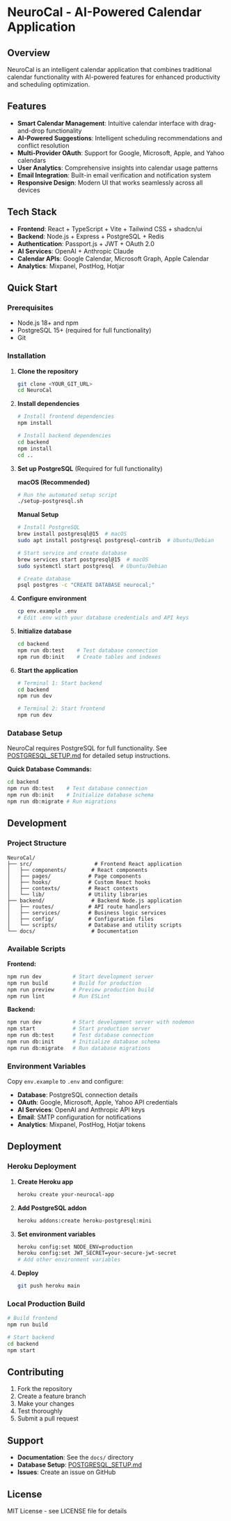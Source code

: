 # NeuroCal - AI-Powered Calendar Application

## Overview

NeuroCal is an intelligent calendar application that combines traditional calendar functionality with AI-powered features for enhanced productivity and scheduling optimization.

## Features

- **Smart Calendar Management**: Intuitive calendar interface with drag-and-drop functionality
- **AI-Powered Suggestions**: Intelligent scheduling recommendations and conflict resolution
- **Multi-Provider OAuth**: Support for Google, Microsoft, Apple, and Yahoo calendars
- **User Analytics**: Comprehensive insights into calendar usage patterns
- **Email Integration**: Built-in email verification and notification system
- **Responsive Design**: Modern UI that works seamlessly across all devices

## Tech Stack

- **Frontend**: React + TypeScript + Vite + Tailwind CSS + shadcn/ui
- **Backend**: Node.js + Express + PostgreSQL + Redis
- **Authentication**: Passport.js + JWT + OAuth 2.0
- **AI Services**: OpenAI + Anthropic Claude
- **Calendar APIs**: Google Calendar, Microsoft Graph, Apple Calendar
- **Analytics**: Mixpanel, PostHog, Hotjar

## Quick Start

### Prerequisites

- Node.js 18+ and npm
- PostgreSQL 15+ (required for full functionality)
- Git

### Installation

1. **Clone the repository**
   ```bash
   git clone <YOUR_GIT_URL>
   cd NeuroCal
   ```

2. **Install dependencies**
   ```bash
   # Install frontend dependencies
   npm install
   
   # Install backend dependencies
   cd backend
   npm install
   cd ..
   ```

3. **Set up PostgreSQL** (Required for full functionality)
   
   **macOS (Recommended)**
   ```bash
   # Run the automated setup script
   ./setup-postgresql.sh
   ```
   
   **Manual Setup**
   ```bash
   # Install PostgreSQL
   brew install postgresql@15  # macOS
   sudo apt install postgresql postgresql-contrib  # Ubuntu/Debian
   
   # Start service and create database
   brew services start postgresql@15  # macOS
   sudo systemctl start postgresql  # Ubuntu/Debian
   
   # Create database
   psql postgres -c "CREATE DATABASE neurocal;"
   ```

4. **Configure environment**
   ```bash
   cp env.example .env
   # Edit .env with your database credentials and API keys
   ```

5. **Initialize database**
   ```bash
   cd backend
   npm run db:test    # Test database connection
   npm run db:init    # Create tables and indexes
   ```

6. **Start the application**
   ```bash
   # Terminal 1: Start backend
   cd backend
   npm run dev
   
   # Terminal 2: Start frontend
   npm run dev
   ```

### Database Setup

NeuroCal requires PostgreSQL for full functionality. See [POSTGRESQL_SETUP.md](./POSTGRESQL_SETUP.md) for detailed setup instructions.

**Quick Database Commands:**
```bash
cd backend
npm run db:test    # Test database connection
npm run db:init    # Initialize database schema
npm run db:migrate # Run migrations
```

## Development

### Project Structure

```
NeuroCal/
├── src/                    # Frontend React application
│   ├── components/        # React components
│   ├── pages/            # Page components
│   ├── hooks/            # Custom React hooks
│   ├── contexts/         # React contexts
│   └── lib/              # Utility libraries
├── backend/               # Backend Node.js application
│   ├── routes/           # API route handlers
│   ├── services/         # Business logic services
│   ├── config/           # Configuration files
│   └── scripts/          # Database and utility scripts
└── docs/                  # Documentation
```

### Available Scripts

**Frontend:**
```bash
npm run dev          # Start development server
npm run build        # Build for production
npm run preview      # Preview production build
npm run lint         # Run ESLint
```

**Backend:**
```bash
npm run dev          # Start development server with nodemon
npm start            # Start production server
npm run db:test      # Test database connection
npm run db:init      # Initialize database schema
npm run db:migrate   # Run database migrations
```

### Environment Variables

Copy `env.example` to `.env` and configure:

- **Database**: PostgreSQL connection details
- **OAuth**: Google, Microsoft, Apple, Yahoo API credentials
- **AI Services**: OpenAI and Anthropic API keys
- **Email**: SMTP configuration for notifications
- **Analytics**: Mixpanel, PostHog, Hotjar tokens

## Deployment

### Heroku Deployment

1. **Create Heroku app**
   ```bash
   heroku create your-neurocal-app
   ```

2. **Add PostgreSQL addon**
   ```bash
   heroku addons:create heroku-postgresql:mini
   ```

3. **Set environment variables**
   ```bash
   heroku config:set NODE_ENV=production
   heroku config:set JWT_SECRET=your-secure-jwt-secret
   # Add other environment variables
   ```

4. **Deploy**
   ```bash
   git push heroku main
   ```

### Local Production Build

```bash
# Build frontend
npm run build

# Start backend
cd backend
npm start
```

## Contributing

1. Fork the repository
2. Create a feature branch
3. Make your changes
4. Test thoroughly
5. Submit a pull request

## Support

- **Documentation**: See the `docs/` directory
- **Database Setup**: [POSTGRESQL_SETUP.md](./POSTGRESQL_SETUP.md)
- **Issues**: Create an issue on GitHub

## License

MIT License - see LICENSE file for details
